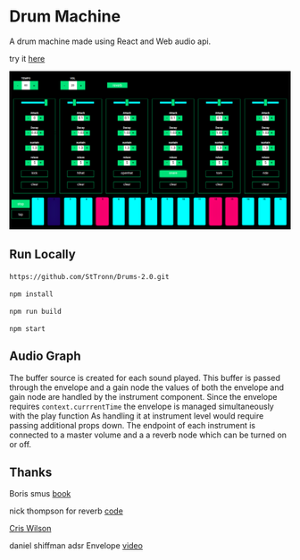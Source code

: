 # Drum Machine

A drum machine made using React and Web audio api.

try it [here](https://sttronn.github.io/Drums-2.0/) 

![img](./pic1.png)

## Run Locally

`https://github.com/StTronn/Drums-2.0.git`

`npm install`

`npm run build`

`npm start`

## Audio Graph
The buffer source is created for each sound played. This buffer is passed through the envelope and a gain node the values of both the envelope and gain node are handled by the instrument component. Since the envelope requires `context.currrentTime` the envelope is managed simultaneously with the play function As handling it at instrument level would require passing additional props down. The endpoint of each instrument is connected to a master volume and a a reverb node which can be turned on or off.   

## Thanks
Boris smus [book](https://smus.com/webaudio-book/) 

nick thompson for reverb [code](https://github.com/web-audio-components/simple-reverb)

[Cris Wilson](https://github.com/cwilso)

daniel shiffman adsr Envelope [video]('https://www.youtube.com/watch?v=wUSva_BnedA&list=PLRqwX-V7Uu6aFcVjlDAkkGIixw70s7jpW&index=8&t=497s')
